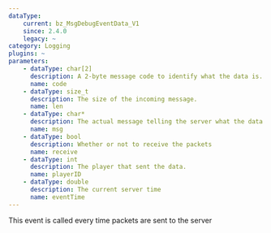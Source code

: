 ```yaml
---
dataType:
    current: bz_MsgDebugEventData_V1
    since: 2.4.0
    legacy: ~
category: Logging
plugins: ~
parameters:
    - dataType: char[2]
      description: A 2-byte message code to identify what the data is.
      name: code
    - dataType: size_t
      description: The size of the incoming message.
      name: len
    - dataType: char*
      description: The actual message telling the server what the data contains, based on the code data.
      name: msg
    - dataType: bool
      description: Whether or not to receive the packets
      name: receive
    - dataType: int
      description: The player that sent the data.
      name: playerID
    - dataType: double
      description: The current server time
      name: eventTime
---
```


This event is called every time packets are sent to the server

